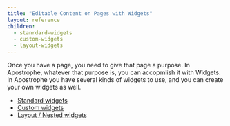 ```yaml
---
title: "Editable Content on Pages with Widgets"
layout: reference
children:
  - stanrdard-widgets
  - custom-widgets
  - layout-widgets
---
```


Once you have a page, you need to give that page a purpose. In Apostrophe, whatever that purpose is, you can accopmlish it with Widgets. In Apostrophe you have several kinds of widgets to use, and you can create your own widgets as well.

* [Standard widgets](/tutorials/core-concepts/editable-content-on-pages/standard-widgets.md)
* [Custom widgets](/tutorials/core-concepts/editable-content-on-pages/custom-widgets.md)
* [Layout / Nested widgets](/tutorials/core-concepts/editable-content-on-pages/layout-widgets.md)